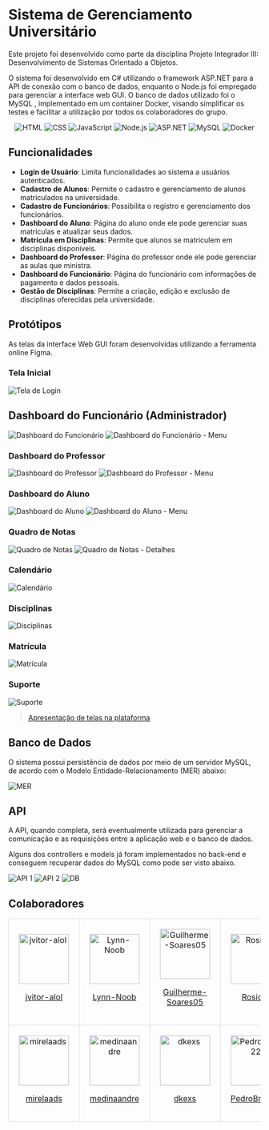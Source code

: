 # Sistema de Gerenciamento Universitário

Este projeto foi desenvolvido como parte da disciplina Projeto Integrador III: Desenvolvimento de Sistemas Orientado a Objetos.

O sistema foi desenvolvido em C# utilizando o framework ASP.NET para a API de conexão com o banco de dados, enquanto o Node.js foi empregado para gerenciar a interface web GUI. O banco de dados utilizado foi o MySQL , implementado em um container Docker, visando simplificar os testes e facilitar a utilização por todos os colaboradores do grupo.

<div align="center">
  
  <img src="https://img.shields.io/badge/HTML-239120?style=for-the-badge&logo=html5&logoColor=white" alt="HTML">
  <img src="https://img.shields.io/badge/CSS-1572B6?style=for-the-badge&logo=css3&logoColor=white" alt="CSS">
  <img src="https://img.shields.io/badge/JavaScript-F7DF1E?style=for-the-badge&logo=javascript&logoColor=black" alt="JavaScript">
  <img src="https://img.shields.io/badge/Node.js-339933?style=for-the-badge&logo=node.js&logoColor=white" alt="Node.js">
  <img src="https://img.shields.io/badge/ASP.NET-5C2D91?style=for-the-badge&logo=.net&logoColor=white" alt="ASP.NET">
  <img src="https://img.shields.io/badge/MySQL-4479A1?style=for-the-badge&logo=mysql&logoColor=white" alt="MySQL">
  <img src="https://img.shields.io/badge/Docker-2496ED?style=for-the-badge&logo=docker&logoColor=white" alt="Docker">
  
</div>

## Funcionalidades

- **Login de Usuário**: Limita funcionalidades ao sistema a usuários autenticados.
- **Cadastro de Alunos**: Permite o cadastro e gerenciamento de alunos matriculados na universidade.
- **Cadastro de Funcionários**: Possibilita o registro e gerenciamento dos funcionários.
- **Dashboard do Aluno**: Página do aluno onde ele pode gerenciar suas matrículas e atualizar seus dados.
- **Matrícula em Disciplinas**: Permite que alunos se matriculem em disciplinas disponíveis.
- **Dashboard do Professor**: Página do professor onde ele pode gerenciar as aulas que ministra.
- **Dashboard do Funcionário**: Página do funcionário com informações de pagamento e dados pessoais.
- **Gestão de Disciplinas**: Permite a criação, edição e exclusão de disciplinas oferecidas pela universidade.

## Protótipos

As telas da interface Web GUI foram desenvolvidas utilizando a ferramenta online Figma.

### Tela Inicial

![Tela de Login](<Protótipos/Figma/Página inicial.png>)

## Dashboard do Funcionário (Administrador)

![Dashboard do Funcionário](<Protótipos/Figma/Dashboard (funcionário).png>)
![Dashboard do Funcionário - Menu](<Protótipos/Figma/Dashboard (funcionário - menu aberto).png>)

### Dashboard do Professor

![Dashboard do Professor](<Protótipos/Figma/Dashboard (professor).png>)
![Dashboard do Professor - Menu](<Protótipos/Figma/Dashboard (professor - menu aberto).png>)

### Dashboard do Aluno

![Dashboard do Aluno](<Protótipos/Figma/Dashboard (Aluno).png>)
![Dashboard do Aluno - Menu](<Protótipos/Figma/Dashboard (Aluno - menu aberto).png>)

### Quadro de Notas

![Quadro de Notas](<Protótipos/Figma/Quadro de Notas.png>)
![Quadro de Notas - Detalhes](<Protótipos/Figma/Quadro de Notas - Detalhes.png>)

### Calendário

![Calendário](Protótipos/Figma/Calendário.png)

### Disciplinas

![Disciplinas](Protótipos/Figma/Disciplinas.png)

### Matrícula

![Matrícula](Protótipos/Figma/Matricula.png)

### Suporte

![Suporte](Protótipos/Figma/Suporte.png)

> [Apresentação de telas na plataforma](https://www.figma.com/proto/aO0cKZjGMOtKTbFmtgoUG5/Projeto-Integrador?type=design&node-id=26-60&t=qMezBdqddBhRHF38-1&scaling=min-zoom&page-id=0%3A1&mode=design)

## Banco de Dados

O sistema possui persistência de dados por meio de um servidor MySQL, de acordo com o Modelo Entidade-Relacionamento (MER) abaixo:

![MER](./Infra/workbench/mer-revisado.png)

## API

A API, quando completa, será eventualmente utilizada para gerenciar a comunicação e as requisições entre a aplicação web e o banco de dados.

Alguns dos controllers e models já foram implementados no back-end e conseguem recuperar dados do MySQL como pode ser visto abaixo.

![API 1](./Protótipos/Swagger/testes-api-1.png)
![API 2](./Protótipos/Swagger/testes-api-2.png)
![DB](./Protótipos/Swagger/query-db.png)

## Colaboradores

<div align="center">
    <table style="width: 100%; border-collapse: collapse; text-align: center;">
    <tr>
        <td style="padding: 20px; border: 1px solid #ddd; vertical-align: middle;">
            <img src="https://avatars.githubusercontent.com/u/74667067?v=4" alt="jvitor-alol" style="display: block; margin: 0 auto; width: 100px; height: 100px;">
            <a href="https://github.com/jvitor-alol" target="_blank"><p>jvitor-alol</p></a>
        </td>
        <td style="padding: 20px; border: 1px solid #ddd; vertical-align: middle;">
            <img src="https://avatars.githubusercontent.com/u/85653011?v=4" alt="Lynn-Noob" style="display: block; margin: 0 auto; width: 100px; height: 100px;">
            <a href="https://github.com/Lynn-Noob" target="_blank"><p>Lynn-Noob</p></a>
        </td>
        <td style="padding: 20px; border: 1px solid #ddd; vertical-align: middle;">
            <img src="https://avatars.githubusercontent.com/u/95151247?v=4" alt="Guilherme-Soares05" style="display: block; margin: 0 auto; width: 100px; height: 100px;">
            <a href="https://github.com/Guilherme-Soares05" target="_blank"><p>Guilherme-Soares05</p></a>
        </td>
        <td style="padding: 20px; border: 1px solid #ddd; vertical-align: middle;">
            <img src="https://avatars.githubusercontent.com/u/94906196?v=4" alt="Rosicre" style="display: block; margin: 0 auto; width: 100px; height: 100px;">
            <a href="https://github.com/Rosicre" target="_blank"><p>Rosicre</p></a>
        </td>
    </tr>
    <tr>
        <td style="padding: 20px; border: 1px solid #ddd; vertical-align: middle;">
            <img src="https://avatars.githubusercontent.com/u/142458518?v=4" alt="mirelaads" style="display: block; margin: 0 auto; width: 100px; height: 100px;">
            <a href="https://github.com/mirelaads" target="_blank"><p>mirelaads</p></a>
        </td>
        <td style="padding: 20px; border: 1px solid #ddd; vertical-align: middle;">
            <img src="https://avatars.githubusercontent.com/u/102329062?v=4" alt="medinaandre" style="display: block; margin: 0 auto; width: 100px; height: 100px;">
            <a href="https://github.com/medinaandre" target="_blank"><p>medinaandre</p></a>
        </td>
        <td style="padding: 20px; border: 1px solid #ddd; vertical-align: middle;">
            <img src="https://avatars.githubusercontent.com/u/86894587?v=4" alt="dkexs" style="display: block; margin: 0 auto; width: 100px; height: 100px;">
            <a href="https://github.com/dkexs" target="_blank"><p>dkexs</p></a>
        </td>
        <td style="padding: 20px; border: 1px solid #ddd; vertical-align: middle;">
            <img src="https://avatars.githubusercontent.com/u/60987344?v=4" alt="PedroBrito22" style="display: block; margin: 0 auto; width: 100px; height: 100px;">
            <a href="https://github.com/PedroBrito22" target="_blank"><p>PedroBrito22</p></a>
        </td>
    </tr>
  </table>
</div>
